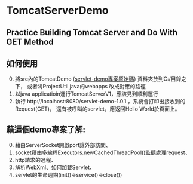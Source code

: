 




# TomcatServerDemo
## Practice Building Tomcat Server and Do With GET Method

## 如何使用
0.  將src內的TomcatDemo ([servlet-demo專案原始碼](https://github.com/justin7160/servlet-demo)) 資料夾放到C:/目錄之下，
    或者將ProjectUtil.java的webapps 改成對應的路徑
1.  以java applicatioin運行TomcatServerV1，應該見到順利運行
2.  執行 http://localhost:8080/servlet-demo-1.0.1 ，系統會打印出接收到的Request(GET)，
    還有被呼叫的servlet，應返回Hello World於頁面上。


## 藉這個demo專案了解:

  0.  藉由ServerSocket開啟port讓外部訪問、
  1.  socket藉由多線程Executors.newCachedThreadPool()監聽處理request、
  2.  http請求的過程、
  3.  解析WebXml、如何加載Servlet、
  4.  servlet的生命週期(init()->service()->close())
